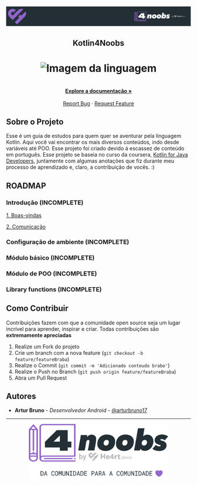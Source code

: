 <!-- Logo 4noobs -->

<p align="center">
  <a href="https://github.com/he4rt/4noobs" target="_blank">
    <img src="https://github.com/he4rt/4noobs/raw/master/.github/header_4noobs.svg">
  </a>
</p>

<!-- Title -->

<p align="center">
  <h2 align="center">Kotlin4Noobs</h2>

  <h1 align="center"><img src="https://user-images.githubusercontent.com/59144771/108100562-d6570600-7064-11eb-9a19-6f89f65dc9eb.png" alt="Imagem da linguagem" width="120"></h1>
  
  <p align="center">
    <br />
    <a href="#ROADMAP"><strong>Explore a documentação »</strong></a>
    <br />
    <br />
    <a href="https://github.com/arturbruno17/kotlin4noobs/issues">Report Bug</a>
    ·
    <a href="https://github.com/arturbruno17/kotlin4noobs/issues">Request Feature</a>
  </p>
</p>
    
 <!-- ABOUT THE PROJECT -->

## Sobre o Projeto
Esse é um guia de estudos para quem quer se aventurar pela linguagem Kotlin. Aqui você vai encontrar os mais diversos conteúdos, indo desde variáveis até POO. Esse projeto
foi criado devido á escassez de conteúdo em português. Esse projeto se baseia no curso da coursera, [Kotlin for Java Developers](https://www.coursera.org/learn/kotlin-for-java-developers?), juntamente com algumas anotações que fiz durante meu processo de aprendizado e, claro, a contribuição de vocês. :)

<!-- ROADMAP OF PROJECT -->

## ROADMAP

### Introdução (INCOMPLETE)

[1. Boas-vindas](https://github.com/arturbruno17/kotlin4noobs/blob/main/1-Introdu%C3%A7%C3%A3o/1-Boas-vindas.md)

[2. Comunicação](https://github.com/arturbruno17/kotlin4noobs/blob/main/1-Introdu%C3%A7%C3%A3o/2-Comunicação.md)

### Configuração de ambiente (INCOMPLETE)
### Módulo básico (INCOMPLETE)
### Módulo de POO (INCOMPLETE)
### Library functions (INCOMPLETE)
  
  
<!-- CONTRIBUTING -->

## Como Contribuir

Contribuições fazem com que a comunidade open source seja um lugar incrível para aprender, inspirar e criar. Todas contribuições
são **extremamente apreciadas**

1. Realize um Fork do projeto
2. Crie um branch com a nova feature (`git checkout -b feature/featureBraba`)
3. Realize o Commit (`git commit -m 'Adicionado conteudo brabo'`)
4. Realize o Push no Branch (`git push origin feature/featureBraba`)
5. Abra um Pull Request

## Autores

- **Artur Bruno** - _Desenvolvedor Android_ - [@arturbruno17](https://www.linkedin.com/in/arturbruno17/)

---

<p align="center">
  <a href="https://github.com/he4rt/4noobs" target="_blank">
    <img src="https://github.com/he4rt/4noobs/raw/master/.github/footer_4noobs.svg" width="380">
  </a>
</p>
